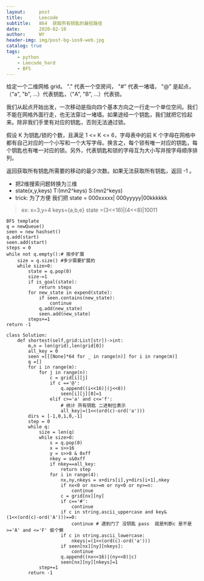 ```yaml
---
layout:     post
title:      Leecode
subtitle:   864  获取所有钥匙的最短路径
date:       2020-02-10
author:     WY
header-img: img/post-bg-ios9-web.jpg
catalog: true
tags:
    - python
    - Leecode_hard
    - BFS
---
```


给定一个二维网格 grid。 "." 代表一个空房间， "#" 代表一堵墙， "@" 是起点，（"a", "b", ...）代表钥匙，（"A", "B", ...）代表锁。

我们从起点开始出发，一次移动是指向四个基本方向之一行走一个单位空间。我们不能在网格外面行走，也无法穿过一堵墙。如果途经一个钥匙，我们就把它捡起来。除非我们手里有对应的钥匙，否则无法通过锁。

假设 K 为钥匙/锁的个数，且满足 1 <= K <= 6，字母表中的前 K 个字母在网格中都有自己对应的一个小写和一个大写字母。换言之，每个锁有唯一对应的钥匙，每个钥匙也有唯一对应的锁。另外，代表钥匙和锁的字母互为大小写并按字母顺序排列。

返回获取所有钥匙所需要的移动的最少次数。如果无法获取所有钥匙，返回 -1 。

- 把2维搜索问题转换为三维
- state(x,y,keys) T:(m*n*2^keys) S:(m*n*2^keys)
- trick: 为了方便 我们把 state = 000xxxxx| 000yyyyy|00kkkkkk
> ex:
> x=3,y=4 keys={a,b,e}
> state =(3<<16)|(4<<8)|10011

```
BFS template
q = newQueue()
seen = new hashset()
q.add(start)
seen.add(start)
steps = 0
while not q.empty():# 按步扩展
    size = q.size() #多少需要扩展的
    while size>0:
        state = q.pop(0)
        size-=1
        if is_goal(state):
            return steps
        for new_state in expend(state):
            if seen.contains(new_state):
                continue
            q.add(new_state)
            seen.add(new_state)
        steps+=1
return -1
```
```
class Solution:
    def shortest(self,grid:List[str])->int:
        m,n = len(grid),len(grid[0])
        all_key = 0
        seen =[[[None]*64 for _ in range(n)] for i in range(m)]
        q =[]
        for i in range(m):
            for j in range(n):
                c = grid[i][j]
                if c =='@':
                    q.append((i<<16)|(j<<8))
                    seen[i][j][0]=1
                elif c>='a' and c<='f':
                    # 统计 所有钥匙 二进制位表示
                    all_key|=(1<<(ord(c)-ord('a')))
        dirs = [-1,0,1,0,-1]
        step = 0
        while q:
            size = len(q)
            while size>0:
                s = q.pop(0)
                x = s>>16
                y = s>>8 & 0xff
                nkey = s&0xff
                if nkey==all_key:
                    return step
                for i in range(4):
                    nx,ny,nkeys = x+dirs[i],y+dirs[i+1],nkey
                    if nx<0 or nx>=m or ny<0 or ny>=n:
                        continue
                    c = grid[nx][ny]
                    if c=='#':
                        continue
                    if c in string.ascii_uppercase and key&(1<<(ord(c)-ord('A')))==0:
                        continue # 遇到门了 没钥匙 pass  就是判断c 是不是>='A' and <='F' 偷个懒
                    if c in string.ascii_lowercase:
                        nkeys|=(1<<(ord(c)-ord('a')))
                    if seen[nx][ny][nkeys]:
                        continue
                    q.append((nx<<16)|(ny<<8)|c)
                    seen[nx][ny][nkeys]=1
            step+=1
        return -1
```